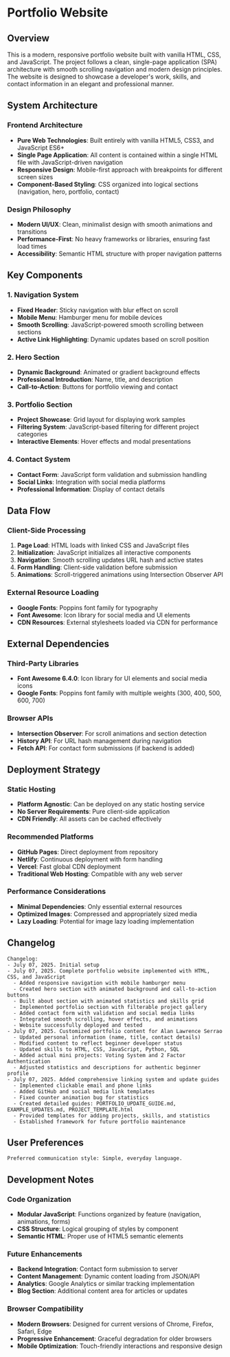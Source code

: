 # Portfolio Website

## Overview

This is a modern, responsive portfolio website built with vanilla HTML, CSS, and JavaScript. The project follows a clean, single-page application (SPA) architecture with smooth scrolling navigation and modern design principles. The website is designed to showcase a developer's work, skills, and contact information in an elegant and professional manner.

## System Architecture

### Frontend Architecture
- **Pure Web Technologies**: Built entirely with vanilla HTML5, CSS3, and JavaScript ES6+
- **Single Page Application**: All content is contained within a single HTML file with JavaScript-driven navigation
- **Responsive Design**: Mobile-first approach with breakpoints for different screen sizes
- **Component-Based Styling**: CSS organized into logical sections (navigation, hero, portfolio, contact)

### Design Philosophy
- **Modern UI/UX**: Clean, minimalist design with smooth animations and transitions
- **Performance-First**: No heavy frameworks or libraries, ensuring fast load times
- **Accessibility**: Semantic HTML structure with proper navigation patterns

## Key Components

### 1. Navigation System
- **Fixed Header**: Sticky navigation with blur effect on scroll
- **Mobile Menu**: Hamburger menu for mobile devices
- **Smooth Scrolling**: JavaScript-powered smooth scrolling between sections
- **Active Link Highlighting**: Dynamic updates based on scroll position

### 2. Hero Section
- **Dynamic Background**: Animated or gradient background effects
- **Professional Introduction**: Name, title, and description
- **Call-to-Action**: Buttons for portfolio viewing and contact

### 3. Portfolio Section
- **Project Showcase**: Grid layout for displaying work samples
- **Filtering System**: JavaScript-based filtering for different project categories
- **Interactive Elements**: Hover effects and modal presentations

### 4. Contact System
- **Contact Form**: JavaScript form validation and submission handling
- **Social Links**: Integration with social media platforms
- **Professional Information**: Display of contact details

## Data Flow

### Client-Side Processing
1. **Page Load**: HTML loads with linked CSS and JavaScript files
2. **Initialization**: JavaScript initializes all interactive components
3. **Navigation**: Smooth scrolling updates URL hash and active states
4. **Form Handling**: Client-side validation before submission
5. **Animations**: Scroll-triggered animations using Intersection Observer API

### External Resource Loading
- **Google Fonts**: Poppins font family for typography
- **Font Awesome**: Icon library for social media and UI elements
- **CDN Resources**: External stylesheets loaded via CDN for performance

## External Dependencies

### Third-Party Libraries
- **Font Awesome 6.4.0**: Icon library for UI elements and social media icons
- **Google Fonts**: Poppins font family with multiple weights (300, 400, 500, 600, 700)

### Browser APIs
- **Intersection Observer**: For scroll animations and section detection
- **History API**: For URL hash management during navigation
- **Fetch API**: For contact form submissions (if backend is added)

## Deployment Strategy

### Static Hosting
- **Platform Agnostic**: Can be deployed on any static hosting service
- **No Server Requirements**: Pure client-side application
- **CDN Friendly**: All assets can be cached effectively

### Recommended Platforms
- **GitHub Pages**: Direct deployment from repository
- **Netlify**: Continuous deployment with form handling
- **Vercel**: Fast global CDN deployment
- **Traditional Web Hosting**: Compatible with any web server

### Performance Considerations
- **Minimal Dependencies**: Only essential external resources
- **Optimized Images**: Compressed and appropriately sized media
- **Lazy Loading**: Potential for image lazy loading implementation

## Changelog

```
Changelog:
- July 07, 2025. Initial setup
- July 07, 2025. Complete portfolio website implemented with HTML, CSS, and JavaScript
  - Added responsive navigation with mobile hamburger menu
  - Created hero section with animated background and call-to-action buttons
  - Built about section with animated statistics and skills grid
  - Implemented portfolio section with filterable project gallery
  - Added contact form with validation and social media links
  - Integrated smooth scrolling, hover effects, and animations
  - Website successfully deployed and tested
- July 07, 2025. Customized portfolio content for Alan Lawrence Serrao
  - Updated personal information (name, title, contact details)
  - Modified content to reflect beginner developer status
  - Updated skills to HTML, CSS, JavaScript, Python, SQL
  - Added actual mini projects: Voting System and 2 Factor Authentication
  - Adjusted statistics and descriptions for authentic beginner profile
- July 07, 2025. Added comprehensive linking system and update guides
  - Implemented clickable email and phone links
  - Added GitHub and social media link templates
  - Fixed counter animation bug for statistics
  - Created detailed guides: PORTFOLIO_UPDATE_GUIDE.md, EXAMPLE_UPDATES.md, PROJECT_TEMPLATE.html
  - Provided templates for adding projects, skills, and statistics
  - Established framework for future portfolio maintenance
```

## User Preferences

```
Preferred communication style: Simple, everyday language.
```

## Development Notes

### Code Organization
- **Modular JavaScript**: Functions organized by feature (navigation, animations, forms)
- **CSS Structure**: Logical grouping of styles by component
- **Semantic HTML**: Proper use of HTML5 semantic elements

### Future Enhancements
- **Backend Integration**: Contact form submission to server
- **Content Management**: Dynamic content loading from JSON/API
- **Analytics**: Google Analytics or similar tracking implementation
- **Blog Section**: Additional content area for articles or updates

### Browser Compatibility
- **Modern Browsers**: Designed for current versions of Chrome, Firefox, Safari, Edge
- **Progressive Enhancement**: Graceful degradation for older browsers
- **Mobile Optimization**: Touch-friendly interactions and responsive design